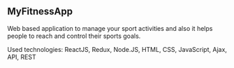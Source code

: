 ##  MyFitnessApp

 Web based application to manage your sport activities and also it helps people to reach and control their sports goals.
 
Used technologies:
ReactJS, Redux, Node.JS, HTML, CSS, JavaScript, Ajax, API, REST
